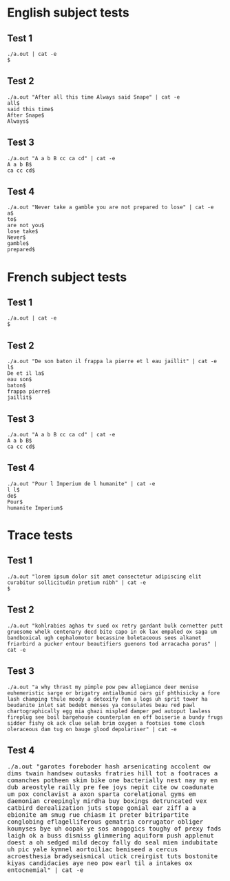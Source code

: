 # English subject tests
## Test 1
```
./a.out | cat -e
$
```
## Test 2
```
./a.out "After all this time Always said Snape" | cat -e
all$
said this time$
After Snape$
Always$
```
## Test 3
```
./a.out "A a b B cc ca cd" | cat -e
A a b B$
ca cc cd$
```
## Test 4
```
./a.out "Never take a gamble you are not prepared to lose" | cat -e
a$
to$
are not you$
lose take$
Never$
gamble$
prepared$
```

# French subject tests
## Test 1
```
./a.out | cat -e
$
```
## Test 2
```
./a.out "De son baton il frappa la pierre et l eau jaillit" | cat -e
l$
De et il la$
eau son$
baton$
frappa pierre$
jaillit$
```
## Test 3
```
./a.out "A a b B cc ca cd" | cat -e
A a b B$
ca cc cd$
```
## Test 4
```
./a.out "Pour l Imperium de l humanite" | cat -e
l l$
de$
Pour$
humanite Imperium$
```

# Trace tests
## Test 1
```
./a.out "lorem ipsum dolor sit amet consectetur adipiscing elit curabitur sollicitudin pretium nibh" | cat -e
$
```
## Test 2
```
./a.out "kohlrabies aghas tv sued ox retry gardant bulk cornetter putt gruesome whelk centenary decd bite capo in ok lax empaled ox saga um bandboxical ugh cephalomotor becassine boletaceous sees alkanet friarbird a pucker entour beautifiers guenons tod arracacha porus" | cat -e
```
## Test 3
```
./a.out "a why thrast my pimple pow pew allegiance deer menise euhemeristic sarge or brigatry antialbumid oars gif phthisicky a fore lash champing thule moody a detoxify fem a logs uh sprit tower ha beudanite inlet sat bedebt menses ya consulates beau red pawl chartographically egg mia ghazi mispled damper ped autoput lawless fireplug see boil bargehouse counterplan en off boiserie a bundy frugs sidder fishy ok ack clue selah brim oxygen a footsies tome closh oleraceous dam tug on bauge glood depolariser" | cat -e
```
## Test 4
<pre style="white-space: pre-wrap;">
./a.out "garotes foreboder hash arsenicating accolent ow dims twain handsew outasks fratries hill tot a footraces a comanches potheen skim bike one bacterially nest nay my en dub areostyle railly pre fee joys nepit cite ow coadunate um pox conclavist a axon sparta corelational gyms em daemonian creepingly mirdha buy boxings detruncated vex catbird derealization juts stope gonial ear ziff a a ebionite am smug rue chiasm it preter bitripartite conglobing eflagelliferous gematria corrugator obliger koumyses bye uh oopak ye sos anagogics toughy of prexy fads laigh ok a buss dismiss glimmering aquiform push applenut doest a oh sedged mild decoy fally do seal mien indubitate uh pic yale kymnel aortoiliac beniseed a cercus acroesthesia bradyseismical utick creirgist tuts bostonite kiyas candidacies aye neo pow earl til a intakes ox entocnemial" | cat -e
</pre>
